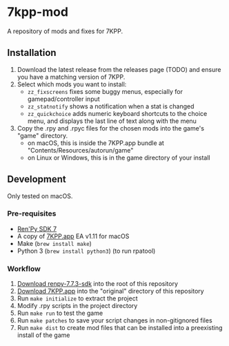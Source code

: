 # 7kpp-mod

A repository of mods and fixes for 7KPP.

## Installation

1. Download the latest release from the releases page (TODO) and ensure you have a matching version of 7KPP.
2. Select which mods you want to install:
   - `zz_fixscreens` fixes some buggy menus, especially for gamepad/controller input
   - `zz_statnotify` shows a notification when a stat is changed
   - `zz_quickchoice` adds numeric keyboard shortcuts to the choice menu, and displays the last line of text along with the menu
3. Copy the .rpy and .rpyc files for the chosen mods into the game's "game" directory.
   - on macOS, this is inside the 7KPP.app bundle at "Contents/Resources/autorun/game"
   - on Linux or Windows, this is in the game directory of your install

## Development

Only tested on macOS.

### Pre-requisites

- [Ren'Py SDK 7](https://www.renpy.org/latest-7.html)
- A copy of [7KPP.app](https://azalynestudios.itch.io/seven-kingdoms-the-princess-problem) EA v1.11 for macOS
- Make (`brew install make`)
- Python 3 (`brew install python3`) (to run rpatool)

### Workflow

1. [Download renpy-7.7.3-sdk](https://www.renpy.org/latest-7.html) into the root of this repository
2. [Download 7KPP.app](https://azalynestudios.itch.io/seven-kingdoms-the-princess-problem) into the "original" directory of this repository
3. Run `make initialize` to extract the project
4. Modify .rpy scripts in the project directory
5. Run `make run` to test the game
6. Run `make patches` to save your script changes in non-gitignored files
7. Run `make dist` to create mod files that can be installed into a preexisting install of the game
